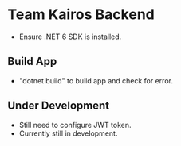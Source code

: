 # Team Kairos Backend 
- Ensure .NET 6 SDK is installed.


## Build App
- "dotnet build" to build app and check for error.


## Under Development
- Still need to configure JWT token.
- Currently still in development. 
